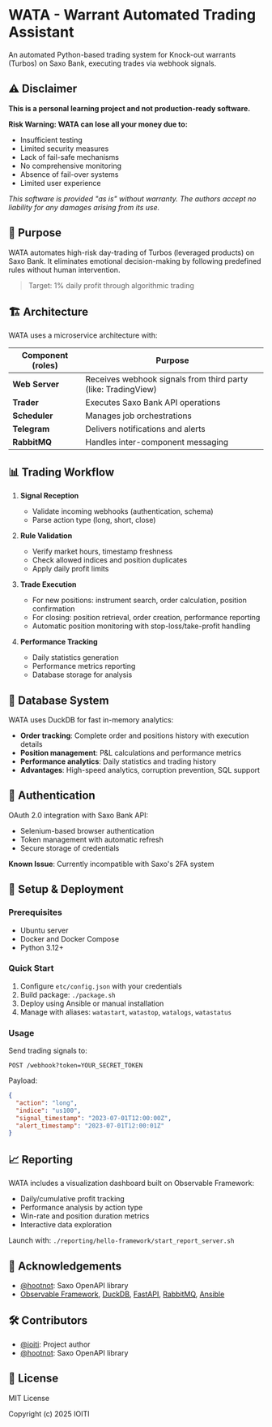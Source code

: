 # WATA - Warrant Automated Trading Assistant

An automated Python-based trading system for Knock-out warrants (Turbos) on Saxo Bank, executing trades via webhook signals.

## ⚠️ Disclaimer

**This is a personal learning project and not production-ready software.**

**Risk Warning: WATA can lose all your money due to:**
- Insufficient testing
- Limited security measures
- Lack of fail-safe mechanisms
- No comprehensive monitoring
- Absence of fail-over systems
- Limited user experience

*This software is provided "as is" without warranty. The authors accept no liability for any damages arising from its use.*

## 🎯 Purpose

WATA automates high-risk day-trading of Turbos (leveraged products) on Saxo Bank. It eliminates emotional decision-making by following predefined rules without human intervention.

> Target: 1% daily profit through algorithmic trading

## 🏗️ Architecture

WATA uses a microservice architecture with:

| Component (roles) | Purpose                                                       |
|-------------------|---------------------------------------------------------------|
| **Web Server**    | Receives webhook signals from third party (like: TradingView) |
| **Trader**        | Executes Saxo Bank API operations                             |
| **Scheduler**     | Manages job orchestrations                                    |
| **Telegram**      | Delivers notifications and alerts                             |
| **RabbitMQ**      | Handles inter-component messaging                             |

## 📊 Trading Workflow

1. **Signal Reception**
   - Validate incoming webhooks (authentication, schema)
   - Parse action type (long, short, close)

2. **Rule Validation**
   - Verify market hours, timestamp freshness
   - Check allowed indices and position duplicates
   - Apply daily profit limits

3. **Trade Execution**
   - For new positions: instrument search, order calculation, position confirmation
   - For closing: position retrieval, order creation, performance reporting
   - Automatic position monitoring with stop-loss/take-profit handling

4. **Performance Tracking**
   - Daily statistics generation
   - Performance metrics reporting
   - Database storage for analysis

## 💾 Database System

WATA uses DuckDB for fast in-memory analytics:

- **Order tracking**: Complete order and positions history with execution details
- **Position management**: P&L calculations and performance metrics 
- **Performance analytics**: Daily statistics and trading history
- **Advantages**: High-speed analytics, corruption prevention, SQL support

## 🔐 Authentication

OAuth 2.0 integration with Saxo Bank API:
- Selenium-based browser authentication
- Token management with automatic refresh
- Secure storage of credentials

**Known Issue**: Currently incompatible with Saxo's 2FA system

## 🚀 Setup & Deployment

### Prerequisites
- Ubuntu server
- Docker and Docker Compose
- Python 3.12+

### Quick Start
1. Configure `etc/config.json` with your credentials
2. Build package: `./package.sh`
3. Deploy using Ansible or manual installation
4. Manage with aliases: `watastart`, `watastop`, `watalogs`, `watastatus`

### Usage

Send trading signals to:
```
POST /webhook?token=YOUR_SECRET_TOKEN
```

Payload:
```json
{
  "action": "long",
  "indice": "us100",
  "signal_timestamp": "2023-07-01T12:00:00Z",
  "alert_timestamp": "2023-07-01T12:00:01Z"
}
```

## 📈 Reporting

WATA includes a visualization dashboard built on Observable Framework:

- Daily/cumulative profit tracking
- Performance analysis by action type
- Win-rate and position duration metrics
- Interactive data exploration

Launch with: `./reporting/hello-framework/start_report_server.sh`

## 👏 Acknowledgements

- [@hootnot](https://github.com/hootnot): Saxo OpenAPI library
- [Observable Framework](https://observablehq.com/framework), [DuckDB](https://duckdb.org/), [FastAPI](https://fastapi.tiangolo.com/), [RabbitMQ](https://www.rabbitmq.com/), [Ansible](https://www.ansible.com/)

## 🛠️ Contributors

- [@ioiti](https://github.com/IOITI): Project author
- [@hootnot](https://github.com/hootnot): Saxo OpenAPI library

## 📄 License

MIT License

Copyright (c) 2025 IOITI